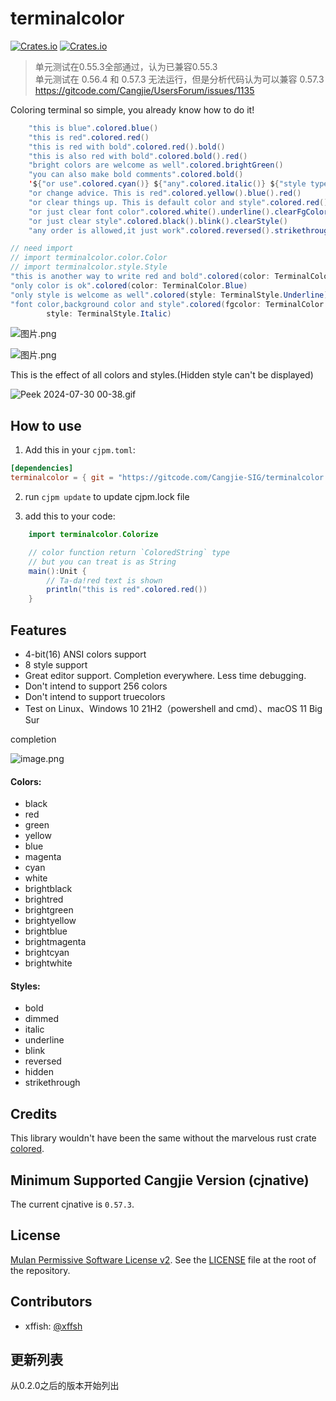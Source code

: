 # terminalcolor

[![Crates.io](https://img.shields.io/badge/terminalcolor-0.2.0-2A6FDD)](https://gitcode.com/Cangjie-SIG/terminalcolor/overview) [![Crates.io](https://img.shields.io/badge/license-MulanPSL2-3DA638)](https://gitcode.com/Cangjie-SIG/terminalcolor/blob/main/LICENSE)


> 单元测试在0.55.3全部通过，认为已兼容0.55.3<br/>
> 单元测试在 0.56.4 和 0.57.3 无法运行，但是分析代码认为可以兼容 0.57.3<br/>
> https://gitcode.com/Cangjie/UsersForum/issues/1135


Coloring terminal so simple, you already know how to do it!

```java
    "this is blue".colored.blue()
    "this is red".colored.red()
    "this is red with bold".colored.red().bold()
    "this is also red with bold".colored.bold().red()
    "bright colors are welcome as well".colored.brightGreen()
    "you can also make bold comments".colored.bold()
    '${"or use".colored.cyan()} ${"any".colored.italic()} ${"style type".colored.yellow()}'
    "or change advice. This is red".colored.yellow().blue().red()
    "or clear things up. This is default color and style".colored.red().bold().clear()
    "or just clear font color".colored.white().underline().clearFgColor()
    "or just clear style".colored.black().blink().clearStyle()
    "any order is allowed,it just work".colored.reversed().strikethrough().brightMagenta()
```
```java
// need import
// import terminalcolor.color.Color
// import terminalcolor.style.Style
"this is another way to write red and bold".colored(color: TerminalColor.Red, style: TerminalStyle.Bold)
"only color is ok".colored(color: TerminalColor.Blue)
"only style is welcome as well".colored(style: TerminalStyle.Underline)
"font color,background color and style".colored(fgcolor: TerminalColor.Red, bgcolor: TerminalColor.Cyan,
        style: TerminalStyle.Italic)
```


![图片.png](https://s2.loli.net/2024/08/20/hZL9v6oesixGHJY.png)

![图片.png](https://s2.loli.net/2024/08/20/nk5ptFeTf9RYOuK.png)

This is the effect of all colors and styles.(Hidden style can't be displayed)

![Peek 2024-07-30 00-38.gif](https://s2.loli.net/2024/07/30/TSgY8PkiuOXv5zV.gif)

## How to use

1. Add this in your `cjpm.toml`:

```toml
[dependencies]
terminalcolor = { git = "https://gitcode.com/Cangjie-SIG/terminalcolor.git", tag = "0.2.0" }
```
2. run `cjpm update` to update cjpm.lock file

3. add this to your code:

```java
    import terminalcolor.Colorize

    // color function return `ColoredString` type
    // but you can treat is as String
    main():Unit {
        // Ta-da!red text is shown
        println("this is red".colored.red())
    }
```

## Features
- 4-bit(16) ANSI colors support
- 8 style support
- Great editor support. Completion everywhere. Less time debugging.
- Don't intend to support 256 colors
- Don't intend to support truecolors
- Test on Linux、Windows 10 21H2（powershell and cmd）、macOS 11 Big Sur

completion

![image.png](https://s2.loli.net/2024/07/21/falRcn5jKEpquBM.png)



#### Colors:

- black
- red
- green
- yellow
- blue
- magenta
- cyan
- white
- brightblack
- brightred
- brightgreen
- brightyellow
- brightblue
- brightmagenta
- brightcyan
- brightwhite

#### Styles:

- bold
- dimmed
- italic
- underline
- blink
- reversed
- hidden
- strikethrough


## Credits
This library wouldn't have been the same without the marvelous rust crate [colored](https://github.com/colored-rs/colored).


## Minimum Supported Cangjie Version (cjnative)
The current cjnative is `0.57.3`.

## License

[Mulan Permissive Software License v2](https://opensource.org/license/mulanpsl-2-0). See the
[LICENSE](https://gitcode.com/xffish/terminalcolor/blob/main/LICENSE) file at the
root of the repository.


## Contributors

- xffish: [@xffsh](https://gitcode.com/xffish)

## 更新列表
从0.2.0之后的版本开始列出